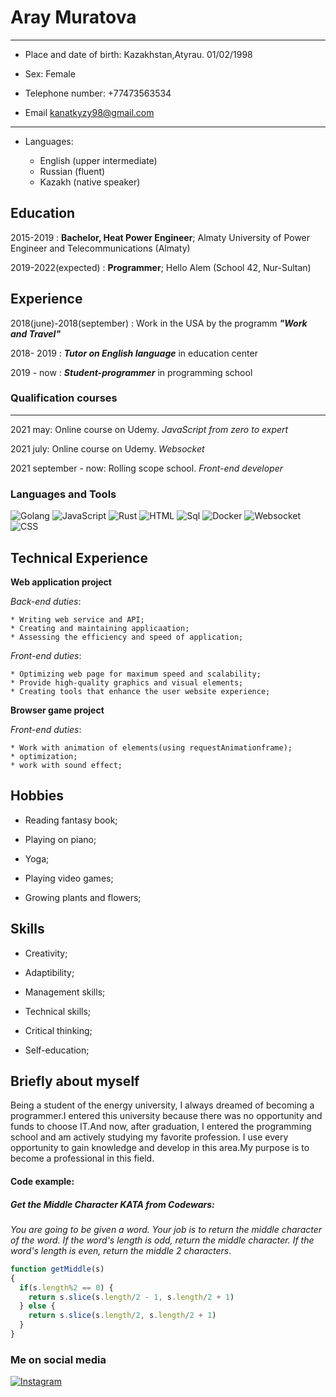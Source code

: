 Aray Muratova
=============

-------------------     ----------------------------
* Place and date of birth:   Kazakhstan,Atyrau. 01/02/1998

* Sex:                       Female

* Telephone number:          +77473563534

* Email                      kanatkyzy98@gmail.com

-------------------     ----------------------------

* Languages:

    * English (upper intermediate)
    * Russian (fluent)
    * Kazakh (native speaker)


Education
---------

2015-2019
:   **Bachelor, Heat Power Engineer**; Almaty University of Power Engineer and Telecommunications (Almaty)


2019-2022(expected)
:   **Programmer**; Hello Alem (School 42, Nur-Sultan)

Experience
----------

2018(june)-2018(september)
:   Work in the USA by the programm ***"Work and Travel"***

2018- 2019
:   ***Tutor on English language*** in education center

2019 - now
:   ***Student-programmer*** in programming school


### Qualification courses
-------------------------

2021 may:   Online course on Udemy. _JavaScript from zero to expert_

2021 july:  Online course on Udemy. _Websocket_

2021 september - now:   Rolling scope school. _Front-end developer_

### Languages and Tools

![Golang](https://img.shields.io/badge/-Golang-090909?style=for-the-badge&logo=go&logoColor=00a6d4)
![JavaScript](https://img.shields.io/badge/-JavaScript-090909?style=for-the-badge&logo=JavaScript&logoColor=E9D54D)
![Rust](https://img.shields.io/badge/-Rust-000000?style=for-the-badge&logo=Rust&logoColor=ffffff)
![HTML](https://img.shields.io/badge/-HTML-090909?style=for-the-badge&logo=html&logoColor=E9D54D)
![Sql](https://img.shields.io/badge/-Sql-090909?style=for-the-badge&logo=mysql&logoColor=006488)
![Docker](https://img.shields.io/badge/-Docker-090909?style=for-the-badge&logo=Docker&logoColor=0062af)
![Websocket](https://img.shields.io/badge/-Websocket-090909?style=for-the-badge&logo=Websocket&logoColor=0062af)
![CSS](https://img.shields.io/badge/-CSS-090909?style=for-the-badge&logo=css&logoColor=0062af)


Technical Experience
--------------------

**Web application project**

_Back-end duties_:

    * Writing web service and API;
    * Creating and maintaining applicaation;
    * Assessing the efficiency and speed of application;

_Front-end duties_:

    * Optimizing web page for maximum speed and scalability;
    * Provide high-quality graphics and visual elements;
    * Creating tools that enhance the user website experience;

**Browser game project**

_Front-end duties_:

    * Work with animation of elements(using requestAnimationframe);
    * optimization;
    * work with sound effect;

__Hobbies__
---

   * Reading fantasy book;

   * Playing on piano;

   * Yoga;

   * Playing video games;

   * Growing plants and flowers;


__Skills__
---

  * Creativity;

  * Adaptibility;

  * Management skills;

  * Technical skills;

  * Critical thinking;

  * Self-education;



__Briefly about myself__
---

Being a student of the energy university, I always dreamed of becoming a programmer.I entered this university because there was no opportunity and funds to choose IT.And now, after graduation, I entered the programming school and am actively studying my favorite profession. I use every opportunity to gain knowledge and develop in this area.My purpose is to become a professional in this field.


#### Code example:

##### Get the Middle Character KATA from Codewars:
_You are going to be given a word. Your job is to return the middle character of the word. If the word's length is odd, return the middle character. If the word's length is even, return the middle 2 characters_.

```javascript
function getMiddle(s)
{
  if(s.length%2 == 0) {
    return s.slice(s.length/2 - 1, s.length/2 + 1)
  } else {
    return s.slice(s.length/2, s.length/2 + 1)
  }
}
```

### Me on social media

[![Instagram](https://img.shields.io/badge/-Instagram-090909?style=for-the-badge&logo=instagram&logoColor=B4068E)](https://instagram.com/ray_bang8)





